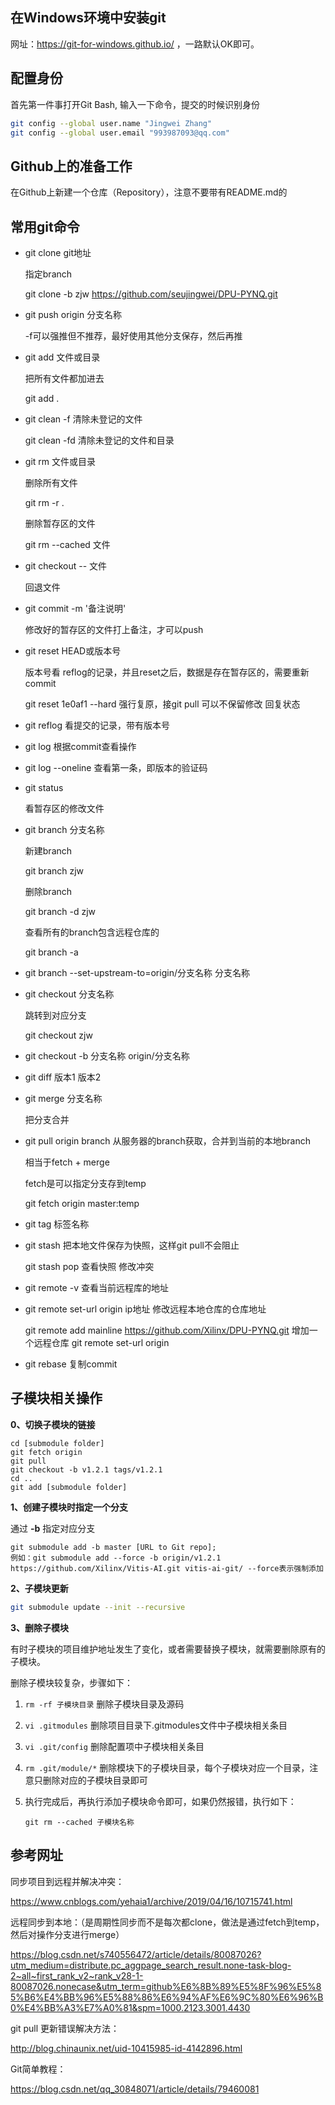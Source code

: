 ## 在Windows环境中安装git

网址：https://git-for-windows.github.io/ ，一路默认OK即可。



## 配置身份

首先第一件事打开Git Bash, 输入一下命令，提交的时候识别身份

```bash
git config --global user.name "Jingwei Zhang"
git config --global user.email "993987093@qq.com"
```



## Github上的准备工作

在Github上新建一个仓库（Repository），注意不要带有README.md的



## 常用git命令

- git clone git地址

  指定branch

  git clone -b zjw https://github.com/seujingwei/DPU-PYNQ.git

- git push origin 分支名称

  -f可以强推但不推荐，最好使用其他分支保存，然后再推 

- git add 文件或目录

  把所有文件都加进去

  git add .

- git clean -f     清除未登记的文件

  git clean -fd  清除未登记的文件和目录

- git rm 文件或目录

  删除所有文件

  git rm -r .

  删除暂存区的文件

  git rm --cached 文件

- git checkout -- 文件

  回退文件

- git commit -m '备注说明'

  修改好的暂存区的文件打上备注，才可以push

- git reset HEAD或版本号

  版本号看 reflog的记录，并且reset之后，数据是存在暂存区的，需要重新commit

  git reset 1e0af1 --hard  强行复原，接git pull 可以不保留修改 回复状态

- git reflog  看提交的记录，带有版本号

- git log  根据commit查看操作

- git log --oneline  查看第一条，即版本的验证码

- git status

  看暂存区的修改文件 

- git branch 分支名称

  新建branch

  git branch zjw

  删除branch

  git branch -d zjw

  查看所有的branch包含远程仓库的

  git branch -a

- git branch --set-upstream-to=origin/分支名称 分支名称

- git checkout 分支名称

  跳转到对应分支

  git checkout zjw

- git checkout -b 分支名称 origin/分支名称

- git diff 版本1 版本2

- git merge 分支名称

  把分支合并

- git pull origin branch 从服务器的branch获取，合并到当前的本地branch

  相当于fetch + merge

  fetch是可以指定分支存到temp

  git fetch origin master:temp

- git tag 标签名称

- git stash  把本地文件保存为快照，这样git pull不会阻止

  git stash pop  查看快照 修改冲突

- git remote -v  查看当前远程库的地址

- git remote set-url origin ip地址  修改远程本地仓库的仓库地址

  git remote add mainline  https://github.com/Xilinx/DPU-PYNQ.git 增加一个远程仓库
  git remote set-url origin <new url>

- git rebase  复制commit

## 子模块相关操作

**0、切换子模块的链接**

```
cd [submodule folder]
git fetch origin
git pull
git checkout -b v1.2.1 tags/v1.2.1
cd ..
git add [submodule folder]
```

**1、创建子模块时指定一个分支**

通过 **-b** 指定对应分支

```
git submodule add -b master [URL to Git repo];
例如：git submodule add --force -b origin/v1.2.1 https://github.com/Xilinx/Vitis-AI.git vitis-ai-git/ --force表示强制添加
```

**2、子模块更新**

```sh
git submodule update --init --recursive
```

**3、删除子模块**

有时子模块的项目维护地址发生了变化，或者需要替换子模块，就需要删除原有的子模块。

删除子模块较复杂，步骤如下：

1. `rm -rf 子模块目录` 删除子模块目录及源码

2. `vi .gitmodules` 删除项目目录下.gitmodules文件中子模块相关条目

3. `vi .git/config` 删除配置项中子模块相关条目

4. `rm .git/module/*` 删除模块下的子模块目录，每个子模块对应一个目录，注意只删除对应的子模块目录即可

5. 执行完成后，再执行添加子模块命令即可，如果仍然报错，执行如下：

   ```
   git rm --cached 子模块名称
   ```

## 参考网址

同步项目到远程并解决冲突：

https://www.cnblogs.com/yehaia1/archive/2019/04/16/10715741.html

远程同步到本地：（是周期性同步而不是每次都clone，做法是通过fetch到temp，然后对操作分支进行merge）

https://blog.csdn.net/s740556472/article/details/80087026?utm_medium=distribute.pc_aggpage_search_result.none-task-blog-2~all~first_rank_v2~rank_v28-1-80087026.nonecase&utm_term=github%E6%8B%89%E5%8F%96%E5%85%B6%E4%BB%96%E5%88%86%E6%94%AF%E6%9C%80%E6%96%B0%E4%BB%A3%E7%A0%81&spm=1000.2123.3001.4430

git pull 更新错误解决方法：

http://blog.chinaunix.net/uid-10415985-id-4142896.html

Git简单教程：

https://blog.csdn.net/qq_30848071/article/details/79460081

